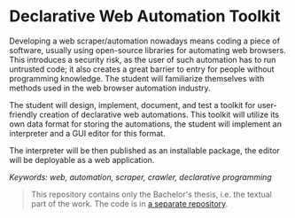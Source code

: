 # Declarative Web Automation Toolkit
Developing a web scraper/automation nowadays means coding a piece of software, usually using open-source libraries for automating web browsers. This introduces a security risk, as the user of such automation has to run untrusted code; it also creates a great barrier to entry for people without programming knowledge. 
The student will familiarize themselves with methods used in the web browser automation industry.

The student will design, implement, document, and test a toolkit for user-friendly creation of declarative web automations. This toolkit will utilize its own data format for storing the automations, the student will implement an interpreter and a GUI editor for this format.

The interpreter will be then published as an installable package, the editor will be deployable as a web application.

*Keywords: web, automation, scraper, crawler, declarative programming*

> This repository contains only the Bachelor's thesis, i.e. the textual part of the work. The code is in [a separate repository](https://github.com/barjin/wbr/).

